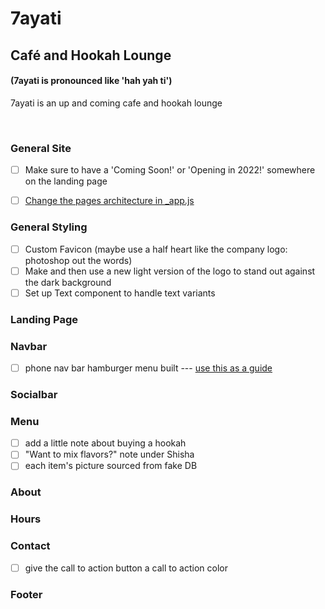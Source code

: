 # 7ayati

## Café and Hookah Lounge

#### (7ayati is pronounced like 'hah yah ti')
7ayati is an up and coming cafe and hookah lounge

<br>

### General Site
- [ ] Make sure to have a 'Coming Soon!' or 'Opening in 2022!' somewhere on the landing page
- [ ] [Change the pages architecture in _app.js](https://newcurrent.se/blog/nextjs-styled-components) 


### General Styling
- [ ] Custom Favicon (maybe use a half heart like the company logo: photoshop out the words)
- [ ] Make and then use a new light version of the logo to stand out against the dark background
- [ ] Set up Text component to handle text variants

### Landing Page
### Navbar

-   [ ] phone nav bar hamburger menu built --- [use this as a guide](https://dev.to/andrewespejo/how-to-design-a-simple-and-beautiful-navbar-using-nextjs-and-tailwindcss-26p1)

### Socialbar

### Menu
- [ ] add a little note about buying a hookah
- [ ] "Want to mix flavors?" note under Shisha
- [ ] each item's picture sourced from fake DB

### About


### Hours

### Contact
- [ ] give the call to action button a call to action color

### Footer
